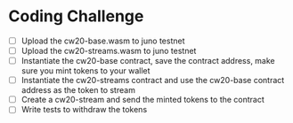 # Coding Challenge

- [ ] Upload the cw20-base.wasm to juno testnet
- [ ] Upload the cw20-streams.wasm to juno testnet
- [ ] Instantiate the cw20-base contract, save the contract address, make sure you mint tokens to your wallet
- [ ] Instantiate the cw20-streams contract and use the cw20-base contract address as the token to stream
- [ ] Create a cw20-stream and send the minted tokens to the contract
- [ ] Write tests to withdraw the tokens
